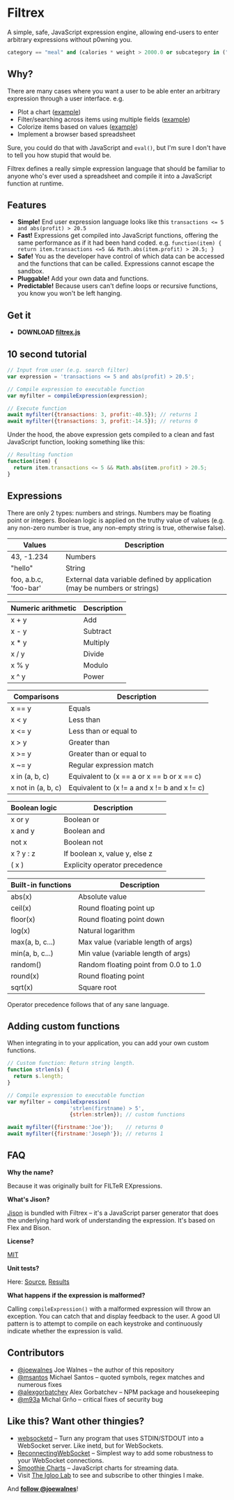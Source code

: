 Filtrex
=======

A simple, safe, JavaScript expression engine, allowing end-users to enter arbitrary expressions without p0wning you.

```python
category == "meal" and (calories * weight > 2000.0 or subcategory in ("cake", "pie"))
```

Why?
----

There are many cases where you want a user to be able enter an arbitrary expression through a user interface. e.g.

*   Plot a chart ([example](http://rawgit.com/joewalnes/filtrex/master/example/plot.html))
*   Filter/searching across items using multiple fields ([example](http://rawgit.com/joewalnes/filtrex/master/example/highlight.html))
*   Colorize items based on values ([example](http://rawgit.com/joewalnes/filtrex/master/example/colorize.html))
*   Implement a browser based spreadsheet

Sure, you could do that with JavaScript and `eval()`, but I'm sure I don't have to tell you how stupid that would be.

Filtrex defines a really simple expression language that should be familiar to anyone who's ever used a spreadsheet and compile it into a JavaScript function at runtime.

Features
--------

*   **Simple!** End user expression language looks like this `transactions <= 5 and abs(profit) > 20.5`
*   **Fast!** Expressions get compiled into JavaScript functions, offering the same performance as if it had been hand coded. e.g. `function(item) { return item.transactions <=5 && Math.abs(item.profit) > 20.5; }`
*   **Safe!** You as the developer have control of which data can be accessed and the functions that can be called. Expressions cannot escape the sandbox.
*   **Pluggable!** Add your own data and functions.
*   **Predictable!** Because users can't define loops or recursive functions, you know you won't be left hanging.

Get it
------

*    **DOWNLOAD [filtrex.js](https://rawgit.com/joewalnes/filtrex/master/filtrex.js)**

10 second tutorial
------------------

```javascript
// Input from user (e.g. search filter)
var expression = 'transactions <= 5 and abs(profit) > 20.5';

// Compile expression to executable function
var myfilter = compileExpression(expression);

// Execute function
await myfilter({transactions: 3, profit:-40.5}); // returns 1
await myfilter({transactions: 3, profit:-14.5}); // returns 0
```

Under the hood, the above expression gets compiled to a clean and fast JavaScript function, looking something like this:

```javascript
// Resulting function
function(item) {
  return item.transactions <= 5 && Math.abs(item.profit) > 20.5;
}
```

Expressions
-----------

There are only 2 types: numbers and strings. Numbers may be floating point or integers. Boolean logic is applied on the truthy value of values (e.g. any non-zero number is true, any non-empty string is true, otherwise false).

Values | Description
--- | ---
43, -1.234 | Numbers
"hello" | String
foo, a.b.c, 'foo-bar' | External data variable defined by application (may be numbers or strings)

Numeric arithmetic | Description
--- | ---
x + y | Add
x - y | Subtract
x * y | Multiply
x / y | Divide
x % y | Modulo
x ^ y | Power

Comparisons | Description
--- | ---
x == y | Equals
x < y | Less than
x <= y | Less than or equal to
x > y | Greater than
x >= y | Greater than or equal to
x ~= y | Regular expression match
x in (a, b, c) | Equivalent to (x == a or x == b or x == c)
x not in (a, b, c) | Equivalent to (x != a and x != b and x != c)

Boolean logic | Description
--- | ---
x or y | Boolean or
x and y | Boolean and
not x | Boolean not
x ? y : z | If boolean x, value y, else z
( x ) | Explicity operator precedence

Built-in functions | Description
--- | ---
abs(x) | Absolute value
ceil(x) | Round floating point up
floor(x) | Round floating point down
log(x) | Natural logarithm
max(a, b, c...) | Max value (variable length of args)
min(a, b, c...) | Min value (variable length of args)
random() | Random floating point from 0.0 to 1.0
round(x) | Round floating point
sqrt(x) | Square root

Operator precedence follows that of any sane language.

Adding custom functions
-----------------------

When integrating in to your application, you can add your own custom functions.

```javascript
// Custom function: Return string length.
function strlen(s) {
  return s.length;
}

// Compile expression to executable function
var myfilter = compileExpression(
                    'strlen(firstname) > 5',
                    {strlen:strlen}); // custom functions

await myfilter({firstname:'Joe'});    // returns 0
await myfilter({firstname:'Joseph'}); // returns 1
```

FAQ
---

**Why the name?**

Because it was originally built for FILTeR EXpressions.

**What's Jison?**

[Jison](http://zaach.github.io/jison/) is bundled with Filtrex – it's a JavaScript parser generator that does the underlying hard work of understanding the expression. It's based on Flex and Bison.

**License?**

[MIT](https://github.com/joewalnes/filtrex/raw/master/LICENSE)

**Unit tests?**

Here: [Source](https://github.com/joewalnes/filtrex/blob/master/test/filtrex-test.html), [Results](https://rawgit.com/joewalnes/filtrex/master/test/filtrex-test.html)

**What happens if the expression is malformed?**

Calling `compileExpression()` with a malformed expression will throw an exception. You can catch that and display feedback to the user. A good UI pattern is to attempt to compile on each keystroke and continuously indicate whether the expression is valid.


Contributors
------------

* [@joewalnes](https://github.com/joewalnes) Joe Walnes – the author of this repository
* [@msantos](https://github.com/msantos) Michael Santos – quoted symbols, regex matches and numerous fixes
* [@alexgorbatchev](https://github.com/alexgorbatchev) Alex Gorbatchev – NPM package and housekeeping
* [@m93a](https://github.com/m93a) Michal Grňo – critical fixes of security bug


Like this? Want other thingies?
-------------------------------

*   [websocketd](https://github.com/joewalnes/websocketd) – Turn any program that uses STDIN/STDOUT into a WebSocket server. Like inetd, but for WebSockets.
*   [ReconnectingWebSocket](https://github.com/joewalnes/reconnecting-websocket) – Simplest way to add some robustness to your WebSocket connections.
*   [Smoothie Charts](http://smoothiecharts.org/) – JavaScript charts for streaming data.
*   Visit [The Igloo Lab](http://theigloolab.com/) to see and subscribe to other thingies I make.

And **[follow @joewalnes](https://twitter.com/joewalnes)**!

